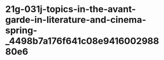 # 21g-031j-topics-in-the-avant-garde-in-literature-and-cinema-spring-_4498b7a176f641c08e941600298880e6